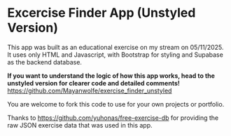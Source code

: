 # Excercise Finder App (Unstyled Version)

This app was built as an educational exercise on my stream on 05/11/2025.
It uses only HTML and Javascript, with Bootstrap for styling and Supabase as the backend database.

**If you want to understand the logic of how this app works, head to the unstyled version for clearer code and detailed comments!**
https://github.com/Mayanwolfe/exercise_finder_unstyled

You are welcome to fork this code to use for your own projects or portfolio.

Thanks to https://github.com/yuhonas/free-exercise-db for providing the raw JSON exercise data that was used in this app.